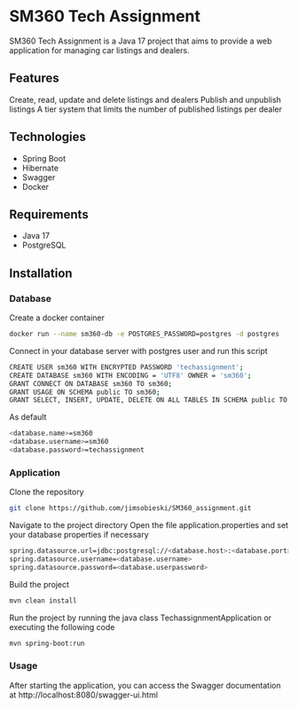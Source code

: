 # SM360 Tech Assignment
SM360 Tech Assignment is a Java 17 project that aims to provide a web application for managing car listings and dealers.

## Features
Create, read, update and delete listings and dealers
Publish and unpublish listings
A tier system that limits the number of published listings per dealer
## Technologies
- Spring Boot
- Hibernate
- Swagger
- Docker
## Requirements
- Java 17
- PostgreSQL
## Installation

### Database
Create a docker container
```sh
docker run --name sm360-db -e POSTGRES_PASSWORD=postgres -d postgres
```
Connect in your database server with postgres user and run this script
```sh
CREATE USER sm360 WITH ENCRYPTED PASSWORD 'techassignment';
CREATE DATABASE sm360 WITH ENCODING = 'UTF8' OWNER = 'sm360';
GRANT CONNECT ON DATABASE sm360 TO sm360;
GRANT USAGE ON SCHEMA public TO sm360;
GRANT SELECT, INSERT, UPDATE, DELETE ON ALL TABLES IN SCHEMA public TO sm360;
```
As default 
```sh
<database.name>=sm360
<database.username>=sm360
<database.password>=techassignment
```
### Application
Clone the repository
```sh
git clone https://github.com/jimsobieski/SM360_assignment.git
```
Navigate to the project directory
Open the file application.properties and set your database properties if necessary
```sh
spring.datasource.url=jdbc:postgresql://<database.host>:<database.port>/<database.name>
spring.datasource.username=<database.username>
spring.datasource.password=<database.userpassword>
```
Build the project
```sh
mvn clean install
```
Run the project by running the java class TechassignmentApplication or executing the following code
```sh
mvn spring-boot:run
```
### Usage
After starting the application, you can access the Swagger documentation at http://localhost:8080/swagger-ui.html